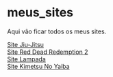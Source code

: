 # meus_sites
Aqui vão ficar todos os meus sites.

<a href='https://iamliper.github.io/meus_sites/aulas-de-html-css-js/aula01/' target='_blank'>Site Jiu-Jitsu </a>
<br>
<a href='https://iamliper.github.io/meus_sites/aulas-de-html-css-js/aula02/Red_Dead_Redemption_2/' target='_blank'>Site Red Dead Redemption 2</a>
<br>
<a href='https://iamliper.github.io/meus_sites/aulas-de-html-css-js/aula03/lampada/' target='_blank'>Site Lampada </a>
<br>
<a href='https://iamliper.github.io/meus_sites/site_kimetsu_no_yaiba/' target='_blank'>Site Kimetsu No Yaiba </a>
